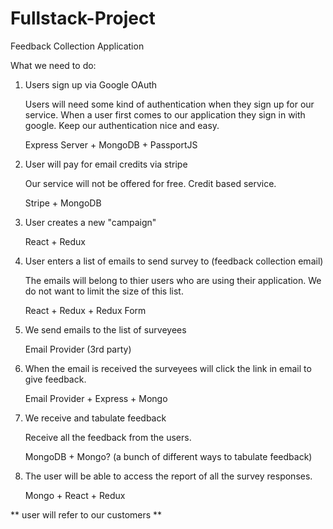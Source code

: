 # Fullstack-Project
Feedback Collection Application


What we need to do:

1. Users sign up via Google OAuth 

   Users will need some kind of authentication when they sign up for our service.
   When a user first comes to our application they sign in with google. Keep our authentication nice and easy.
   
   Express Server + MongoDB + PassportJS
   
2. User will pay for email credits via stripe
   
   Our service will not be offered for free.
   Credit based service. 
   
   Stripe + MongoDB
   
3. User creates a new "campaign"

   React + Redux 

4. User enters a list of emails to send survey to (feedback collection email)

   The emails will belong to thier users who are using their application.
   We do not want to limit the size of this list.
   
    React + Redux + Redux Form

5. We send emails to the list of surveyees

   Email Provider (3rd party)

6. When the email is received the surveyees will click the link in email to give feedback.

   Email Provider + Express + Mongo

7. We receive and tabulate feedback

   Receive all the feedback from the users.
   
   MongoDB + Mongo? (a bunch of different ways to tabulate feedback)

8. The user will be able to access the report of all the survey responses.
   
   Mongo + React + Redux

** user will refer to our customers **
